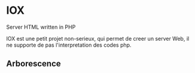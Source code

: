 # IOX
Server HTML written in PHP
 
 IOX est une petit projet non-serieux, qui permet de creer un server
 Web, il ne supporte de pas l'interpretation des codes php.
 
 ## Arborescence 
